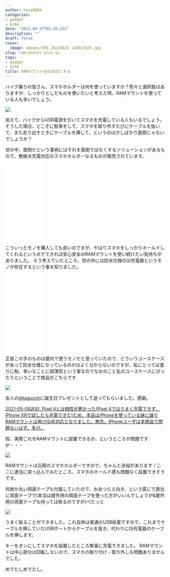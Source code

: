 ```yaml
---
author: nasa9084
categories:
- gadget
- bike
date: "2021-04-27T03:26:23Z"
description: ""
draft: false
cover:
  image: images/IMG_20210424_134921928.jpg
slug: ram-mounts-plus-qi
tags:
- gadget
- bike
title: RAMマウントをQi対応にする
---
```



バイク乗りの皆さん、スマホホルダーは何を使っていますか？色々と選択肢はありますが、しっかりとしたものを使いたいと考えた時、RAMマウントを使っている人も多いでしょう。

![](images/2238DEFD-25A8-421A-A05F-3FEEA759DF11.jpeg)

加えて、バイクからUSB電源を引いてスマホを充電している人もいるでしょう。そうした場合、どこぞに駐車をして、スマホを取り外すたびにケーブルを抜いて、また走り出すときにケーブルを挿して、というのは少しばかり面倒じゃないでしょうか？

世の中、面倒だという事柄にはそれを面倒ではなくするソリューションがあるもので、無接点充電対応のスマホホルダーなるものが販売されています。

<iframe style="width:120px;height:240px;" marginwidth="0" marginheight="0" scrolling="no" frameborder="0" src="//rcm-fe.amazon-adsystem.com/e/cm?lt1=_blank&bc1=000000&IS2=1&bg1=FFFFFF&fc1=000000&lc1=0000FF&t=nasa9084-22&language=ja_JP&o=9&p=8&l=as4&m=amazon&f=ifr&ref=as_ss_li_til&asins=B083SP2KX8&linkId=3f71293fc87adf3f2f1bb3fb5b1dcdc8"></iframe>

こういったモノを購入しても良いのですが、やはりスマホをしっかりホールドしてくれるという点でできれば安心安全のRAMマウントを使い続けたい気持ちがありました。
そう考えていたところ、世の中には防水仕様のQi充電器というモノが存在するという事を知りました。

<iframe style="width:120px;height:240px;" marginwidth="0" marginheight="0" scrolling="no" frameborder="0" src="//rcm-fe.amazon-adsystem.com/e/cm?lt1=_blank&bc1=000000&IS2=1&bg1=FFFFFF&fc1=000000&lc1=0000FF&t=nasa9084-22&language=ja_JP&o=9&p=8&l=as4&m=amazon&f=ifr&ref=as_ss_li_til&asins=B07DHSHW37&linkId=2d8a33f90ce9a3b75231e2c8c1f432c5"></iframe>

正直この手のものは屋内で使うモノだと思っていたので、どういうユースケースがあって防水仕様になっているのかはよく分からないのですが、私にとっては渡りに船、幸いなことに超薄型という事なのでなおのこと私のユースケースにぴったりということで商品がこちらです

![](images/IMG_20210424_135008472.jpg)

友人の[@tagucch](https://twitter.com/tagucch)に誕生日プレゼントとして送ってもらいました。感謝。

<ins datetime="2021-05-06T01:48:00+09:00">2021-05-06追記: Pixel 4とは相性が悪かった(Pixel 4ではうまく充電できず、iPhone XRで試したら充電できた)ため、本品はiPhoneを使っている妹に譲りRAMマウントは再びQi非対応となりました。無念。iPhoneユーザは本商品で問題ないはず。多分。</ins>

扨、実際これをRAMマウントに設置できるか、というところが問題ですが・・・

![](images/IMG_20210424_134929209.jpg)

RAMマウントは汎用のスマホホルダーですので、ちゃんと余裕があります！ここに適当に突っ込んでみたところ、スマホのホールド感も問題なく設置できそうです。

何故か丸い両面テープも付属していたので、おあつらえ向き、という感じで適当に両面テープで(本当は屋外用の両面テープを使った方がいいんでしょうが&屋外用の両面テープも持っては居るのですが)ぺたっと

![](images/IMG_20210424_135229582.jpg)

うまく貼ることができました。これ自体は普通のUSB給電ですので、これまでケーブルを挿していたUSBポートからケーブルを抜き、代わりにQi充電器のケーブルを挿します。

キーをオンにしてスマホを設置したところ無事に充電できました。
RAMマウントは中心部分は回転しないので、スマホの取り付け・取り外しも問題ありませんでした。

めでたしめでたし。



